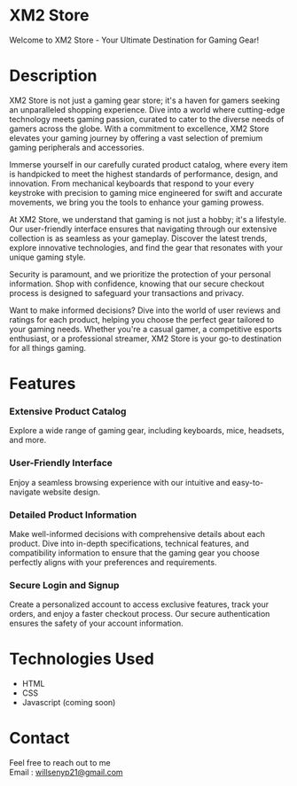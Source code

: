 # XM2 Store
Welcome to XM2 Store - Your Ultimate Destination for Gaming Gear!

# Description
XM2 Store is not just a gaming gear store; it's a haven for gamers seeking an unparalleled shopping experience. Dive into a world where cutting-edge technology meets gaming passion, curated to cater to the diverse needs of gamers across the globe. With a commitment to excellence, XM2 Store elevates your gaming journey by offering a vast selection of premium gaming peripherals and accessories.

Immerse yourself in our carefully curated product catalog, where every item is handpicked to meet the highest standards of performance, design, and innovation. From mechanical keyboards that respond to your every keystroke with precision to gaming mice engineered for swift and accurate movements, we bring you the tools to enhance your gaming prowess.

At XM2 Store, we understand that gaming is not just a hobby; it's a lifestyle. Our user-friendly interface ensures that navigating through our extensive collection is as seamless as your gameplay. Discover the latest trends, explore innovative technologies, and find the gear that resonates with your unique gaming style.

Security is paramount, and we prioritize the protection of your personal information. Shop with confidence, knowing that our secure checkout process is designed to safeguard your transactions and privacy.

Want to make informed decisions? Dive into the world of user reviews and ratings for each product, helping you choose the perfect gear tailored to your gaming needs. Whether you're a casual gamer, a competitive esports enthusiast, or a professional streamer, XM2 Store is your go-to destination for all things gaming.

# Features
### Extensive Product Catalog
Explore a wide range of gaming gear, including keyboards, mice, headsets, and more.

### User-Friendly Interface
Enjoy a seamless browsing experience with our intuitive and easy-to-navigate website design.

### Detailed Product Information
Make well-informed decisions with comprehensive details about each product. Dive into in-depth specifications, technical features, and compatibility information to ensure that the gaming gear you choose perfectly aligns with your preferences and requirements.

### Secure Login and Signup
Create a personalized account to access exclusive features, track your orders, and enjoy a faster checkout process. Our secure authentication ensures the safety of your account information.

# Technologies Used
* HTML
* CSS
* Javascript (coming soon)

# Contact
Feel free to reach out to me<br />
Email : willsenyp21@gmail.com
